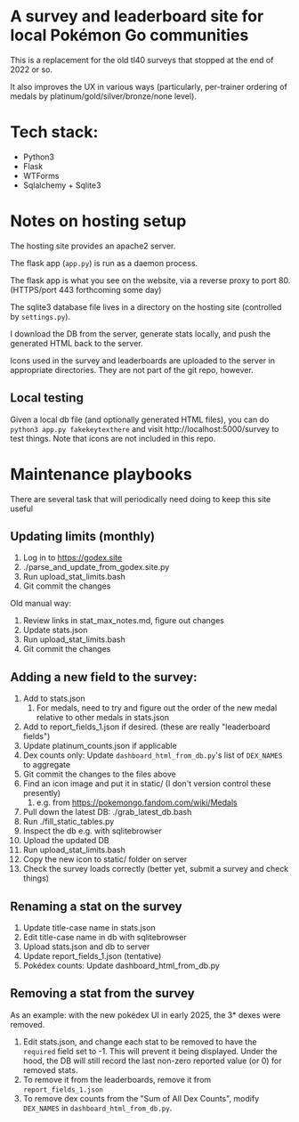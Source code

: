 # A survey and leaderboard site for local Pokémon Go communities

This is a replacement for the old tl40 surveys that stopped at the end of 2022 or so.

It also improves the UX in various ways (particularly, per-trainer ordering of medals by platinum/gold/silver/bronze/none level).


# Tech stack:

- Python3
- Flask
- WTForms
- Sqlalchemy + Sqlite3

# Notes on hosting setup
The hosting site provides an apache2 server.

The flask app (`app.py`) is run as a daemon process.

The flask app is what you see on the website, via a reverse proxy to port 80. (HTTPS/port 443 forthcoming some day)

The sqlite3 database file lives in a directory on the hosting site (controlled by `settings.py`).

I download the DB from the server, generate stats locally, and push the generated HTML back to the server.

Icons used in the survey and leaderboards are uploaded to the server in appropriate directories. They are not part of the git repo, however.

## Local testing

Given a local db file (and optionally generated HTML files), you can do `python3 app.py fakekeytexthere` and visit http://localhost:5000/survey to test things. Note that icons are not included in this repo.

# Maintenance playbooks

There are several task that will periodically need doing to keep this site useful

## Updating limits (monthly)

1. Log in to https://godex.site
1. ./parse_and_update_from_godex.site.py
1. Run upload_stat_limits.bash
1. Git commit the changes

Old manual way:

1. Review links in stat_max_notes.md, figure out changes
1. Update stats.json
1. Run upload_stat_limits.bash
1. Git commit the changes

## Adding a new field to the survey:

1. Add to stats.json
    1. For medals, need to try and figure out the order of the new medal relative to other medals in stats.json
1. Add to report_fields_1.json if desired. (these are really "leaderboard fields")
1. Update platinum_counts.json if applicable
1. Dex counts only: Update `dashboard_html_from_db.py`'s list of `DEX_NAMES` to aggregate
1. Git commit the changes to the files above
1. Find an icon image and put it in static/ (I don't version control these presently)
    1. e.g. from https://pokemongo.fandom.com/wiki/Medals
1. Pull down the latest DB: ./grab_latest_db.bash
1. Run ./fill_static_tables.py
1. Inspect the db e.g. with sqlitebrowser
1. Upload the updated DB
1. Run upload_stat_limits.bash
1. Copy the new icon to static/ folder on server
1. Check the survey loads correctly (better yet, submit a survey and check things)

## Renaming a stat on the survey
1. Update title-case name in stats.json
1. Edit title-case name in db with sqlitebrowser
1. Upload stats.json and db to server
1. Update report_fields_1.json (tentative)
1. Pokédex counts: Update dashboard_html_from_db.py

## Removing a stat from the survey
As an example: with the new pokédex UI in early 2025, the 3* dexes were removed.

1. Edit stats.json, and change each stat to be removed to have the `required` field set to -1.
   This will prevent it being displayed. Under the hood, the DB will still
   record the last non-zero reported value (or 0) for removed stats.
1. To remove it from the leaderboards, remove it from `report_fields_1.json`
1. To remove dex counts from the "Sum of All Dex Counts", modify `DEX_NAMES` in
   `dashboard_html_from_db.py`.
